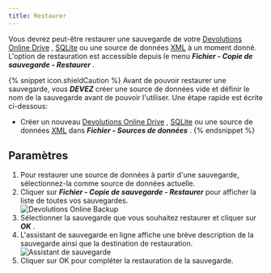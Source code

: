 ```yaml
---
title: Restaurer
---
```

Vous devrez peut-être restaurer une sauvegarde de votre [Devolutions Online Drive](/fr/rdm/mac/data-sources/data-sources-types/online-drive/) , [SQLite](/fr/rdm/mac/data-sources/data-sources-types/sqlite/) &#32; ou une source de données &#32; [XML](/fr/rdm/mac/data-sources/data-sources-types/xml/) à un moment donné. L&apos;option de restauration est accessible depuis le menu ***Fichier - Copie de sauvegarde - Restaurer*** .  

{% snippet icon.shieldCaution %} 
Avant de pouvoir restaurer une sauvegarde, vous ***DEVEZ*** créer une source de données vide et définir le nom de la sauvegarde avant de pouvoir l&apos;utiliser. Une étape rapide est écrite ci-dessous:  

* Créer un nouveau [Devolutions Online Drive](/fr/rdm/mac/data-sources/data-sources-types/online-drive/) , [SQLite](/fr/rdm/mac/data-sources/data-sources-types/sqlite/) ou une source de données [XML](/fr/rdm/mac/data-sources/data-sources-types/xml/) dans ***Fichier - Sources de données*** . 
{% endsnippet %}
 
## Paramètres 

1. Pour restaurer une source de données à partir d&apos;une sauvegarde, sélectionnez-la comme source de données actuelle. 
1. Cliquer sur ***Fichier - Copie de sauvegarde - Restaurer*** pour afficher la liste de toutes vos sauvegardes.  
![Devolutions Online Backup](/img/fr/rdm/mac/clip0233.png) 
1. Sélectionner la sauvegarde que vous souhaitez restaurer et cliquer sur ***OK*** . 
1. L&apos;assistant de sauvegarde en ligne affiche une brève description de la sauvegarde ainsi que la destination de restauration.  
![Assistant de sauvegarde](/img/fr/rdm/mac/clip0234.png) 
1. Cliquer sur OK pour compléter la restauration de la sauvegarde. 

